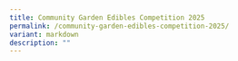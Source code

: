 ```yaml
---
title: Community Garden Edibles Competition 2025
permalink: /community-garden-edibles-competition-2025/
variant: markdown
description: ""
---
```

